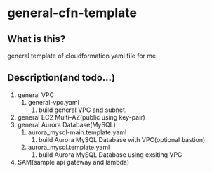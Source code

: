 # general-cfn-template

## What is this?

general template of cloudformation yaml file for me.

## Description(and todo...)

1. general VPC
   1. general-vpc.yaml
      1. build general VPC and subnet.
2. general EC2 Multi-AZ(public using key-pair)
3. general Aurora Database(MySQL)
   1. aurora_mysql-main.template.yaml
      1. build Aurora MySQL Database with VPC(optional bastion)
   2. aurora_mysql.template.yaml
      1. build Aurora MySQL Database using exsiting VPC
4. SAM(sample api gateway and lambda)